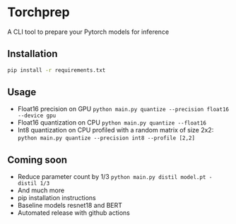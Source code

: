 # Torchprep

A CLI tool to prepare your Pytorch models for inference

## Installation

```sh
pip install -r requirements.txt
```

## Usage
* Float16 precision on GPU `python main.py quantize --precision float16 --device gpu`
* Float16 quantization on CPU `python main.py quantize --float16`
* Int8 quantization on CPU profiled with a random matrix of size 2x2: `python main.py quantize --precision int8 --profile [2,2]`

## Coming soon
* Reduce parameter count by 1/3 `python main.py distil model.pt -distil 1/3`
* And much more
* pip installation instructions
* Baseline models resnet18 and BERT 
* Automated release with github actions